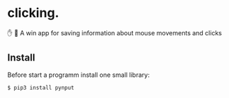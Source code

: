 # clicking.
:hand: :memo: A win app for saving information about mouse movements and clicks

## Install
Before start a programm install one small library:

    $ pip3 install pynput
